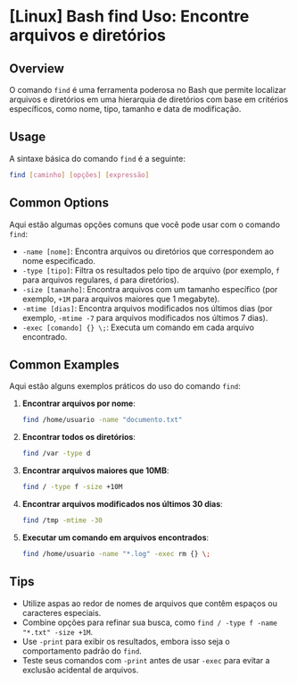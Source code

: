 # [Linux] Bash find Uso: Encontre arquivos e diretórios

## Overview
O comando `find` é uma ferramenta poderosa no Bash que permite localizar arquivos e diretórios em uma hierarquia de diretórios com base em critérios específicos, como nome, tipo, tamanho e data de modificação.

## Usage
A sintaxe básica do comando `find` é a seguinte:

```bash
find [caminho] [opções] [expressão]
```

## Common Options
Aqui estão algumas opções comuns que você pode usar com o comando `find`:

- `-name [nome]`: Encontra arquivos ou diretórios que correspondem ao nome especificado.
- `-type [tipo]`: Filtra os resultados pelo tipo de arquivo (por exemplo, `f` para arquivos regulares, `d` para diretórios).
- `-size [tamanho]`: Encontra arquivos com um tamanho específico (por exemplo, `+1M` para arquivos maiores que 1 megabyte).
- `-mtime [dias]`: Encontra arquivos modificados nos últimos dias (por exemplo, `-mtime -7` para arquivos modificados nos últimos 7 dias).
- `-exec [comando] {} \;`: Executa um comando em cada arquivo encontrado.

## Common Examples
Aqui estão alguns exemplos práticos do uso do comando `find`:

1. **Encontrar arquivos por nome**:
   ```bash
   find /home/usuario -name "documento.txt"
   ```

2. **Encontrar todos os diretórios**:
   ```bash
   find /var -type d
   ```

3. **Encontrar arquivos maiores que 10MB**:
   ```bash
   find / -type f -size +10M
   ```

4. **Encontrar arquivos modificados nos últimos 30 dias**:
   ```bash
   find /tmp -mtime -30
   ```

5. **Executar um comando em arquivos encontrados**:
   ```bash
   find /home/usuario -name "*.log" -exec rm {} \;
   ```

## Tips
- Utilize aspas ao redor de nomes de arquivos que contêm espaços ou caracteres especiais.
- Combine opções para refinar sua busca, como `find / -type f -name "*.txt" -size +1M`.
- Use `-print` para exibir os resultados, embora isso seja o comportamento padrão do `find`.
- Teste seus comandos com `-print` antes de usar `-exec` para evitar a exclusão acidental de arquivos.